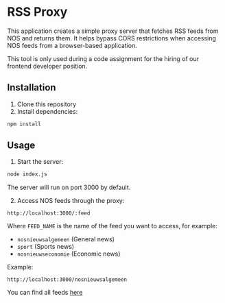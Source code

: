 # RSS Proxy

This application creates a simple proxy server that fetches RSS feeds from NOS and returns them. It helps bypass CORS restrictions when accessing NOS feeds from a browser-based application.

This tool is only used during a code assignment for the hiring of our frontend developer position.

## Installation

1. Clone this repository
2. Install dependencies:

```bash
npm install
```

## Usage

1. Start the server:

```bash
node index.js
```

The server will run on port 3000 by default.

2. Access NOS feeds through the proxy:

```
http://localhost:3000/:feed
```

Where `FEED_NAME` is the name of the feed you want to access, for example:
- `nosnieuwsalgemeen` (General news)
- `sport` (Sports news)
- `nosnieuwseconomie` (Economic news)

Example:
```
http://localhost:3000/nosnieuwsalgemeen
```

You can find all feeds [here](https://nos.nl/feeds)